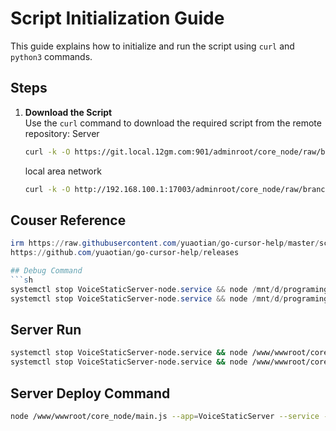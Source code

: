 # Script Initialization Guide

This guide explains how to initialize and run the script using `curl` and `python3` commands.

## Steps

1. **Download the Script**  
   Use the `curl` command to download the required script from the remote repository:
    Server
   ```sh
   curl -k -O https://git.local.12gm.com:901/adminroot/core_node/raw/branch/main/ncore/base/initial/main.py && python3 main.py
   ```
    local area network
   ```sh
   curl -k -O http://192.168.100.1:17003/adminroot/core_node/raw/branch/main/ncore/base/initial/main.py && python3 main.py
   ```
   
## Couser Reference
```PowerShell 
irm https://raw.githubusercontent.com/yuaotian/go-cursor-help/master/scripts/install.ps1 | iex
https://github.com/yuaotian/go-cursor-help/releases

## Debug Command
```sh
systemctl stop VoiceStaticServer-node.service && node /mnt/d/programing/core_node/main.js --app=VoiceStaticServer --client
systemctl stop VoiceStaticServer-node.service && node /mnt/d/programing/core_node/main.js --app=VoiceStaticServer --server
```
## Server Run
```sh
systemctl stop VoiceStaticServer-node.service && node /www/wwwroot/core_node/main.js --app=VoiceStaticServer --server
systemctl stop VoiceStaticServer-node.service && node /www/wwwroot/core_node/main.js --app=VoiceStaticServer
```

## Server Deploy Command
```sh
node /www/wwwroot/core_node/main.js --app=VoiceStaticServer --service --server && systemctl restart VoiceStaticServer-node.service
```
